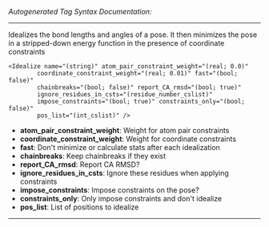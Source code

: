 _Autogenerated Tag Syntax Documentation:_

---
Idealizes the bond lengths and angles of a pose. It then minimizes the pose in a stripped-down energy function in the presence of coordinate constraints

```
<Idealize name="(string)" atom_pair_constraint_weight="(real; 0.0)"
        coordinate_constraint_weight="(real; 0.01)" fast="(bool; false)"
        chainbreaks="(bool; false)" report_CA_rmsd="(bool; true)"
        ignore_residues_in_csts="(residue_number_cslist)"
        impose_constraints="(bool; true)" constraints_only="(bool; false)"
        pos_list="(int_cslist)" />
```

-   **atom_pair_constraint_weight**: Weight for atom pair constraints
-   **coordinate_constraint_weight**: Weight for coordinate constraints
-   **fast**: Don't minimize or calculate stats after each idealization
-   **chainbreaks**: Keep chainbreaks if they exist
-   **report_CA_rmsd**: Report CA RMSD?
-   **ignore_residues_in_csts**: Ignore these residues when applying constraints
-   **impose_constraints**: Impose constraints on the pose?
-   **constraints_only**: Only impose constraints and don't idealize
-   **pos_list**: List of positions to idealize

---

